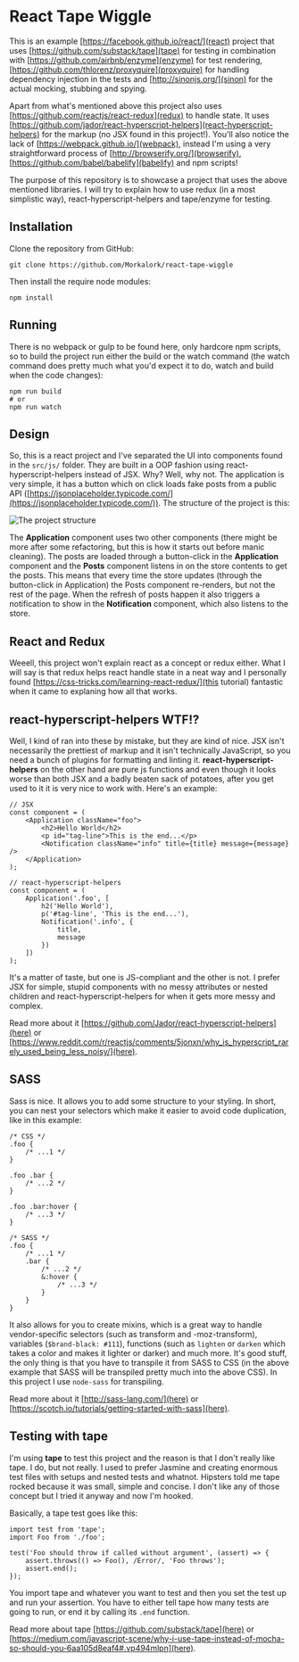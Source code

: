 # React Tape Wiggle

This is an example [https://facebook.github.io/react/](react) project that uses [https://github.com/substack/tape](tape) for testing in combination with [https://github.com/airbnb/enzyme](enzyme) for test rendering, [https://github.com/thlorenz/proxyquire](proxyquire) for handling dependency injection in the tests and [http://sinonjs.org/](sinon) for the actual mocking, stubbing and spying.

Apart from what's mentioned above this project also uses [https://github.com/reactjs/react-redux](redux) to handle state. It uses [https://github.com/jador/react-hyperscript-helpers](react-hyperscript-helpers) for the markup (no JSX found in this project!). You'll also notice the lack of [https://webpack.github.io/](webpack), instead I'm using a very straightforward process of [http://browserify.org/](browserify), [https://github.com/babel/babelify](babelify) and npm scripts!

The purpose of this repository is to showcase a project that uses the above mentioned libraries. I will try to explain how to use redux (in a most simplistic way), react-hyperscript-helpers and tape/enzyme for testing.

## Installation

Clone the repository from GitHub:

```
git clone https://github.com/Morkalork/react-tape-wiggle
```

Then install the require node modules:
```
npm install
```

## Running

There is no webpack or gulp to be found here, only hardcore npm scripts, so to build the project run either the build or the watch command (the watch command does pretty much what you'd expect it to do, watch and build when the code changes):

```
npm run build
# or
npm run watch
```

## Design

So, this is a react project and I've separated the UI into components found in the `src/js/` folder. They are built in a OOP fashion using react-hyperscript-helpers instead of JSX. Why? Well, why not.
The application is very simple, it has a button which on click loads fake posts from a public API ([https://jsonplaceholder.typicode.com/](https://jsonplaceholder.typicode.com/)). The structure of the project is this:

![The project structure](project-assets/structure.png)

The **Application** component uses two other components (there might be more after some refactoring, but this is how it starts out before manic cleaning). The posts are loaded through a button-click in the **Application** component and the **Posts** component listens in on the store contents to get the posts.
This means that every time the store updates (through the button-click in Application) the Posts component re-renders, but not the rest of the page. When the refresh of posts happen it also triggers a notification to show in the **Notification** component, which also listens to the store.

## React and Redux

Weeell, this project won't explain react as a concept or redux either. What I will say is that redux helps react handle state in a neat way and I personally found [https://css-tricks.com/learning-react-redux/](this tutorial) fantastic when it came to explaning how all that works.

## react-hyperscript-helpers WTF!?

Well, I kind of ran into these by mistake, but they are kind of nice. JSX isn't necessarily the prettiest of markup and it isn't technically JavaScript, so you need a bunch of plugins for formatting and linting it. **react-hyperscript-helpers** on the other hand are pure js functions and even though it looks worse than both JSX and a badly beaten sack of potatoes, after you get used to it it is very nice to work with. Here's an example:

```
// JSX
const component = (
    <Application className="foo">
        <h2>Hello World</h2>
        <p id="tag-line">This is the end...</p>
        <Notification className="info" title={title} message={message} />
    </Application>
);

// react-hyperscript-helpers
const component = (
    Application('.foo', [
        h2('Hello World'),
        p('#tag-line', 'This is the end...'),
        Notification('.info', {
            title,
            message
        })
    ])
);
```

It's a matter of taste, but one is JS-compliant and the other is not. I prefer JSX for simple, stupid components with no messy attributes or nested children and react-hyperscript-helpers for when it gets more messy and complex.

Read more about it [https://github.com/Jador/react-hyperscript-helpers](here) or [https://www.reddit.com/r/reactjs/comments/5jonxn/why_is_hyperscript_rarely_used_being_less_noisy/](here).

## SASS

Sass is nice. It allows you to add some structure to your styling. In short, you can nest your selectors which make it easier to avoid code duplication, like in this example:

```
/* CSS */
.foo {
    /* ...1 */
}

.foo .bar {
    /* ...2 */
}

.foo .bar:hover {
    /* ...3 */
}

/* SASS */
.foo {
    /* ...1 */
    .bar {
        /* ...2 */
        &:hover {
            /* ...3 */
        }
    }
}
```

It also allows for you to create mixins, which is a great way to handle vendor-specific selectors (such as transform and -moz-transform), variables (`$brand-black: #111`), functions (such as `lighten` or `darken` which takes a color and makes it lighter or darker) and much more. It's good stuff, the only thing is that you have to transpile it from SASS to CSS (in the above example that SASS will be transpiled pretty much into the above CSS).
In this project I use `node-sass` for transpiling.

Read more about it [http://sass-lang.com/](here) or [https://scotch.io/tutorials/getting-started-with-sass](here).

## Testing with tape

I'm using **tape** to test this project and the reason is that I don't really like tape. I do, but not really. I used to prefer Jasmine and creating enormous test files with setups and nested tests and whatnot. Hipsters told me tape rocked because it was small, simple and concise. I don't like any of those concept but I tried it anyway and now I'm hooked.

Basically, a tape test goes like this:

```
import test from 'tape';
import Foo from './foo';

test('Foo should throw if called without argument', (assert) => {
    assert.throws(() => Foo(), /Error/, 'Foo throws');
    assert.end();
});
```

You import tape and whatever you want to test and then you set the test up and run your assertion. You have to either tell tape how many tests are going to run, or end it by calling its `.end` function.

Read more about tape [https://github.com/substack/tape](here) or [https://medium.com/javascript-scene/why-i-use-tape-instead-of-mocha-so-should-you-6aa105d8eaf4#.vp494mlpn](here).